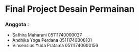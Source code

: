 # Final Project Desain Permainan

### Anggota :
* Safhira Maharani 05111740000027
* Andhika Yoga Perdana 05111740000101
* Vinsensius Yuda Pratama 05111740000156